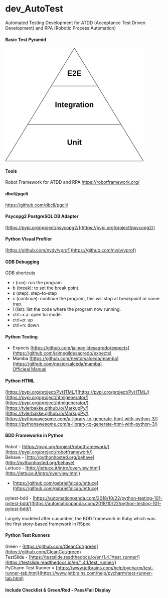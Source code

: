 # dev_AutoTest
Automated Testing Development for ATDD (Acceptance Test Driven Development) and RPA (Robotic Process Automation)

#### Basic Test Pyramid
![Test Pyramid](https://github.com/lel99999/dev_AutoTest/blob/master/test_pyramid.png) <br/>

#### Tools
Robot Framework for ATDD and RPA
https://robotframework.org/

#### dbcli/pgcli
https://github.com/dbcli/pgcli/

#### Psycopg2 PostgreSQL DB Adapter
[https://pypi.org/project/psycopg2/](https://pypi.org/project/psycopg2/) <br/>

#### Python Visual Profiler
[https://github.com/nvdv/vprof](https://github.com/nvdv/vprof) <br/>

#### GDB Debugging
GDB shortcuts
- r (run): run the program
- b (break): to set the break point.
- s (step): step-to-step
- c (continue): continue the program, this will stop at breakpoint or some trap.
- l (list): list the code where the program now running.
- ctrl+x a: open tui mode.
- ctrl+p: up
- ctrl+n: down


#### Python Testing 
- Expects [https://github.com/jaimegildesagredo/expects](https://github.com/jaimegildesagredo/expects) <br/>
- Mamba [https://github.com/nestorsalceda/mamba](https://github.com/nestorsalceda/mamba) <br/>
  [Officieal Manual](https://mamba-bdd.readthedocs.io/en/latest/) <br/>

#### Python HTML
[https://pypi.org/project/PyHTML/](https://pypi.org/project/PyHTML/) <br/>
[https://pypi.org/project/htmlgenerator/](https://pypi.org/project/htmlgenerator/) <br/>
[https://tylerbakke.github.io/MarkupPy/](https://tylerbakke.github.io/MarkupPy/) <br/>
[https://pythonawesome.com/a-library-to-generate-html-with-python-3/](https://pythonawesome.com/a-library-to-generate-html-with-python-3/) <br/>

#### BDD Frameworks in Python
Robot - [https://pypi.org/project/robotframework/](https://pypi.org/project/robotframework/) <br/>
Behave - [http://pythonhosted.org/behave](http://pythonhosted.org/behave) <br/>
Lettuce - [http://lettuce.it/intro/overview.html](http://lettuce.it/intro/overview.html) <br/>
- [https://github.com/gabrielfalcao/lettuce](https://github.com/gabrielfalcao/lettuce) <br/>

pytest-bdd - [https://automationpanda.com/2018/10/22/python-testing-101-pytest-bdd/](https://automationpanda.com/2018/10/22/python-testing-101-pytest-bdd/) <br/>

Largely modeled after cucumber, the BDD framework in Ruby which was the first story-based framework in RSpec <br/>

#### Python Test Runners
Green - [https://github.com/CleanCut/green](https://github.com/CleanCut/green) <br/>
TestSlide - [https://testslide.readthedocs.io/en/1.4.1/test_runner/](https://testslide.readthedocs.io/en/1.4.1/test_runner/) <br/>
PyCharm Test Runner = [https://www.jetbrains.com/help/pycharm/test-runner-tab.html}(https://www.jetbrains.com/help/pycharm/test-runner-tab.html) <br/>

#### Include Checklist & Green/Red - Pass/Fail Display
